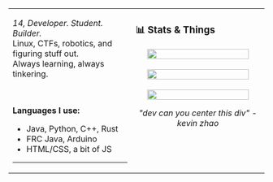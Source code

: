 <table>
  <tr>
    <td valign="top" width="48%">


<i>14, Developer. Student. Builder.</i><br>
Linux, CTFs, robotics, and figuring stuff out.<br>
Always learning, always tinkering.

<br>

<b>Languages I use:</b>
<ul>
  <li>Java, Python, C++, Rust</li>
  <li>FRC Java, Arduino</li>
  <li>HTML/CSS, a bit of JS</li>
</ul>

---

</td>
<td valign="top" width="52%">

<h3>📊 Stats & Things</h3>

<p align="center">
  <img src="https://github-readme-stats.vercel.app/api?username=ksgat&show_icons=true&theme=transparent" width="90%"/>
  <br><br>
  <img src="https://github-readme-streak-stats.herokuapp.com/?user=ksgat&theme=transparent" width="90%"/>
  <br><br>
  <img src="https://github-readme-stats.vercel.app/api/top-langs/?username=ksgat&layout=compact&theme=transparent" width="90%"/>
</p>

<p align="center"><i>"dev can you center this div" - kevin zhao</i></p>

</td>
</tr>
</table>
